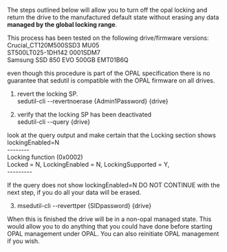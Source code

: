 The steps outlined below will allow you to turn off the opal locking and return the drive to the manufactured default state without erasing any data **managed by the global locking range**.

This process has been tested on the following drive/firmware versions:  
    Crucial_CT120M500SSD3                    MU05  
    ST500LT025-1DH142                        0001SDM7  
    Samsung SSD 850 EVO 500GB                EMT01B6Q  

even though this procedure is part of the OPAL specification there is no guarantee that sedutil is compatible with the OPAL firmware on all drives.

1. revert the locking SP.  
sedutil-cli --revertnoerase {Admin1Password} {drive}

2. verify that the locking SP has been deactivated  
sedutil-cli --query {drive}

look at the query output and make certain that the Locking section shows lockingEnabled=N  
    --------  
    Locking function (0x0002)  
        Locked = N, LockingEnabled = N, LockingSupported = Y,   <snip>  
    ---------  

If the query does not show lockingEnabled=N DO NOT CONTINUE with the next step, if you do all your data will be erased.

3. msedutil-cli --reverttper {SIDpassword} {drive}

When this is finished the drive will be in a non-opal managed state.  This would allow you to do anything that you could have done before starting OPAL management under OPAL.  You can also reinitiate OPAL management if you wish.
